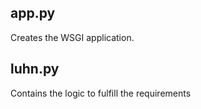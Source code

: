 app.py
------
Creates the WSGI application.

luhn.py
-------
Contains the logic to fulfill the requirements
